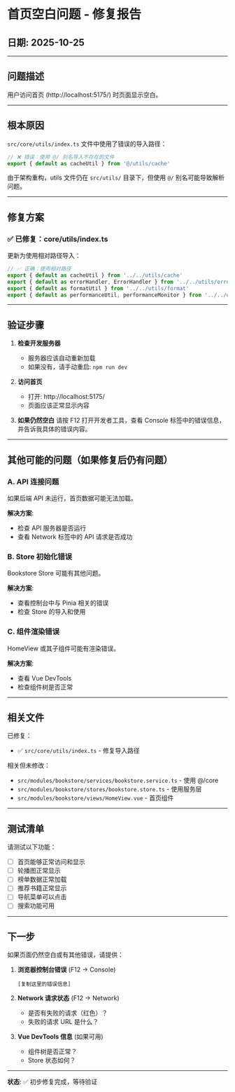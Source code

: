 # 首页空白问题 - 修复报告

## 日期: 2025-10-25

---

## 问题描述

用户访问首页 (http://localhost:5175/) 时页面显示空白。

---

## 根本原因

`src/core/utils/index.ts` 文件中使用了错误的导入路径：

```typescript
// ❌ 错误：使用 @/ 别名导入不存在的文件
export { default as cacheUtil } from '@/utils/cache'
```

由于架构重构，utils 文件仍在 `src/utils/` 目录下，但使用 `@/` 别名可能导致解析问题。

---

## 修复方案

### ✅ 已修复：core/utils/index.ts

更新为使用相对路径导入：

```typescript
// ✅ 正确：使用相对路径
export { default as cacheUtil } from '../../utils/cache'
export { default as errorHandler, ErrorHandler } from '../../utils/errorHandler'
export { default as formatUtil } from '../../utils/format'
export { default as performanceUtil, performanceMonitor } from '../../utils/performance'
```

---

## 验证步骤

1. **检查开发服务器**
   - 服务器应该自动重新加载
   - 如果没有，请手动重启: `npm run dev`

2. **访问首页**
   - 打开: http://localhost:5175/
   - 页面应该正常显示内容

3. **如果仍然空白**
   请按 F12 打开开发者工具，查看 Console 标签中的错误信息，并告诉我具体的错误内容。

---

## 其他可能的问题（如果修复后仍有问题）

### A. API 连接问题
如果后端 API 未运行，首页数据可能无法加载。

**解决方案**:
- 检查 API 服务器是否运行
- 查看 Network 标签中的 API 请求是否成功

### B. Store 初始化错误
Bookstore Store 可能有其他问题。

**解决方案**:
- 查看控制台中与 Pinia 相关的错误
- 检查 Store 的导入和使用

### C. 组件渲染错误
HomeView 或其子组件可能有渲染错误。

**解决方案**:
- 查看 Vue DevTools
- 检查组件树是否正常

---

## 相关文件

已修复：
- ✅ `src/core/utils/index.ts` - 修复导入路径

相关但未修改：
- `src/modules/bookstore/services/bookstore.service.ts` - 使用 @/core
- `src/modules/bookstore/stores/bookstore.store.ts` - 使用服务层
- `src/modules/bookstore/views/HomeView.vue` - 首页组件

---

## 测试清单

请测试以下功能：

- [ ] 首页能够正常访问和显示
- [ ] 轮播图正常显示
- [ ] 榜单数据正常加载
- [ ] 推荐书籍正常显示
- [ ] 导航菜单可以点击
- [ ] 搜索功能可用

---

## 下一步

如果页面仍然空白或有其他错误，请提供：

1. **浏览器控制台错误** (F12 → Console)
   ```
   [复制这里的错误信息]
   ```

2. **Network 请求状态** (F12 → Network)
   - 是否有失败的请求（红色）？
   - 失败的请求 URL 是什么？

3. **Vue DevTools 信息** (如果可用)
   - 组件树是否正常？
   - Store 状态如何？

---

**状态**: ✅ 初步修复完成，等待验证

